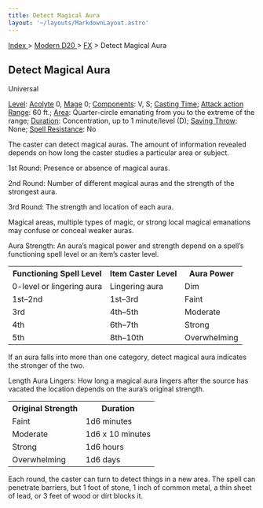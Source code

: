 ```yaml
---
title: Detect Magical Aura
layout: '~/layouts/MarkdownLayout.astro'
---
```


[ Index ](/) > [ Modern D20 ](/modern.d20.srd) > [FX](/modern.d20.srd/fx) > Detect Magical Aura

## Detect Magical Aura

Universal

[Level](/modern.d20.srd/fx/level):
[Acolyte](/modern.d20.srd/classes/advanced/acolyte) 0,
[Mage](/modern.d20.srd/classes/advanced/mage) 0;
[Components](/modern.d20.srd/fx/components): V, S; [Casting Time](/modern.d20.srd/fx/casting.time); [Attack action](/modern.d20.srd/combat/attack.actions)
[Range](/modern.d20.srd/fx/range): 60 ft.; [Area](/modern.d20.srd/fx/area):
Quarter-circle emanating from you to the extreme of the range;
[Duration](/modern.d20.srd/fx/duration): Concentration, up to 1 minute/level
(D); [Saving Throw](/modern.d20.srd/basics/saving.throws): None; [Spell Resistance](/modern.d20.srd/special.abilities/spell.resistance): No

The caster can detect magical auras. The amount of information revealed
depends on how long the caster studies a particular area or subject.

1st Round: Presence or absence of magical auras.

2nd Round: Number of different magical auras and the strength of the strongest
aura.

3rd Round: The strength and location of each aura.

Magical areas, multiple types of magic, or strong local magical emanations may
confuse or conceal weaker auras.

Aura Strength: An aura’s magical power and strength depend on a spell’s
functioning spell level or an item’s caster level.


<table> <tr> <th>Functioning Spell Level</th> <th>Item Caster Level</th> <th>Aura Power</th> </tr> <tr><td> 0-level or lingering aura</td><td> Lingering aura</td><td> Dim </td></tr> <tr class="shaded"><td> 1st–2nd</td><td> 1st–3rd</td><td> Faint </td></tr> <tr><td> 3rd</td><td> 4th–5th</td><td> Moderate </td></tr> <tr class="shaded"><td> 4th</td><td> 6th–7th</td><td> Strong </td></tr> <tr><td> 5th</td><td> 8th–10th</td><td> Overwhelming </td></tr> </table>



If an aura falls into more than one category, detect magical aura indicates
the stronger of the two.

Length Aura Lingers: How long a magical aura lingers after the source has
vacated the location depends on the aura’s original strength.


<table> <tr> <th>Original Strength</th> <th>Duration</th></tr> <tr><td> Faint</td><td> 1d6 minutes </td></tr> <tr class="shaded"><td>Moderate</td><td> 1d6 x 10 minutes </td></tr> <tr><td>Strong</td><td> 1d6 hours </td></tr> <tr class="shaded"><td>Overwhelming</td><td> 1d6 days</td></tr> </table>



Each round, the caster can turn to detect things in a new area. The spell can
penetrate barriers, but 1 foot of stone, 1 inch of common metal, a thin sheet
of lead, or 3 feet of wood or dirt blocks it.

